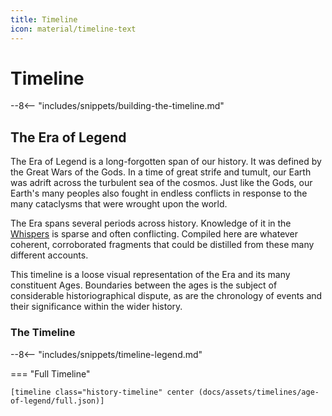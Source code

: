 ```yaml
---
title: Timeline
icon: material/timeline-text
---
```


# Timeline

--8<-- "includes/snippets/building-the-timeline.md"

## The Era of Legend 

The Era of Legend is a long-forgotten span of our history.
It was defined by the Great Wars of the Gods.
In a time of great strife and tumult, our Earth was adrift across the turbulent sea of the cosmos.
Just like the Gods, our Earth's many peoples also fought in endless conflicts in response to the many cataclysms that were wrought upon the world.

The Era spans several periods across history.
Knowledge of it in the [Whispers](../starlit-abyss.md#the-whispers) is sparse and often conflicting.
Compiled here are whatever coherent, corroborated fragments that could be distilled from these many different accounts.

This timeline is a loose visual representation of the Era and its many constituent Ages.
Boundaries between the ages is the subject of considerable historiographical dispute, as are the chronology of events and their significance within the wider history.

### The Timeline

--8<-- "includes/snippets/timeline-legend.md"

<!-- === "Short Timeline"

    [timeline class="history-timeline" center (docs/assets/timelines/age-of-legend/short.json)] -->

=== "Full Timeline"

    [timeline class="history-timeline" center (docs/assets/timelines/age-of-legend/full.json)]
